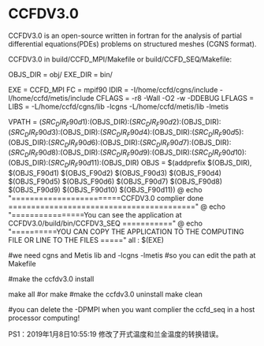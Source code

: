 # CCFDV3.0
CCFDV3.0 is an open-source written in fortran for the analysis of partial differential equations(PDEs) problems on structured meshes (CGNS format).

CCFDV3.0
in build/CCFD_MPI/Makefile or build/CCFD_SEQ/Makefile:

OBJS_DIR = obj/
EXE_DIR  = bin/

EXE      = CCFD_MPI
FC       = mpif90
IDIR     = -I/home/ccfd/cgns/include -I/home/ccfd/metis/include 
CFLAGS   = -r8 -Wall -O2 -w  -DDEBUG 
LFLAGS   = 
LIBS     = -L/home/ccfd/cgns/lib -lcgns -L/home/ccfd/metis/lib -lmetis
        
VPATH    = $(SRC_DIR_F90d1):$(OBJS_DIR):$(SRC_DIR_F90d2):$(OBJS_DIR):$(SRC_DIR_F90d3):$(OBJS_DIR):$(SRC_DIR_F90d4):$(OBJS_DIR):$(SRC_DIR_F90d5):$(OBJS_DIR):$(SRC_DIR_F90d6):$(OBJS_DIR):$(SRC_DIR_F90d7):$(OBJS_DIR):$(SRC_DIR_F90d8):$(OBJS_DIR):$(SRC_DIR_F90d9):$(OBJS_DIR):$(SRC_DIR_F90d10):$(OBJS_DIR):$(SRC_DIR_F90d11):$(OBJS_DIR)
OBJS     = $(addprefix $(OBJS_DIR), $(OBJS_F90d1) $(OBJS_F90d2) $(OBJS_F90d3) $(OBJS_F90d4) $(OBJS_F90d5) $(OBJS_F90d6) $(OBJS_F90d7) $(OBJS_F90d8) $(OBJS_F90d9) $(OBJS_F90d10) $(OBJS_F90d11))
    @ echo "========================CCFDV3.0 complier done ========================================="
    @ echo "================You can see the application at CCFDV3.0/build/bin/CCFDV3_SEQ ==========="
    @ echo "==========YOU CAN COPY THE APPLICATION TO THE COMPUTING FILE OR LINE TO THE FILES  ====="
all : $(EXE)

#we need cgns and Metis lib and -lcgns -lmetis
#so you can edit the path at Makefile 

#make the ccfdv3.0 install

make all 
#or
make
#make the ccfdv3.0 uninstall
make clean

#you can delete the -DPMPI when you want complier the ccfd_seq in a host processor computing!

PS1：2019年1月8日10:55:19 修改了开式温度和兰金温度的转换错误。
